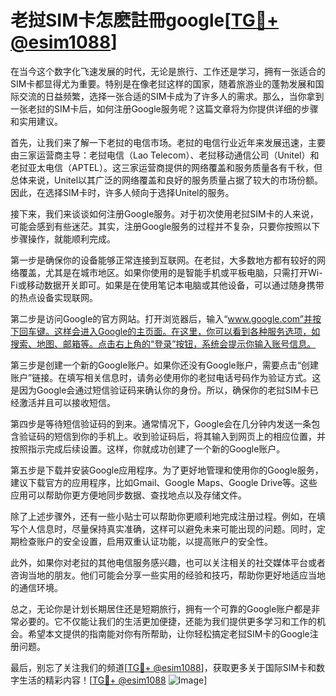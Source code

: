 # 老挝SIM卡怎麽註冊google[[TG💪+ @esim1088](https://t.me/s/esim1088)]

在当今这个数字化飞速发展的时代，无论是旅行、工作还是学习，拥有一张适合的SIM卡都显得尤为重要。特别是在像老挝这样的国家，随着旅游业的蓬勃发展和国际交流的日益频繁，选择一张合适的SIM卡成为了许多人的需求。那么，当你拿到一张老挝的SIM卡后，如何注册Google服务呢？这篇文章将为你提供详细的步骤和实用建议。

首先，让我们来了解一下老挝的电信市场。老挝的电信行业近年来发展迅速，主要由三家运营商主导：老挝电信（Lao Telecom）、老挝移动通信公司（Unitel）和老挝亚太电信（APTEL）。这三家运营商提供的网络覆盖和服务质量各有千秋，但总体来说，Unitel以其广泛的网络覆盖和良好的服务质量占据了较大的市场份额。因此，在选择SIM卡时，许多人倾向于选择Unitel的服务。

接下来，我们来谈谈如何注册Google服务。对于初次使用老挝SIM卡的人来说，可能会感到有些迷茫。其实，注册Google服务的过程并不复杂，只要你按照以下步骤操作，就能顺利完成。

第一步是确保你的设备能够正常连接到互联网。在老挝，大多数地方都有较好的网络覆盖，尤其是在城市地区。如果你使用的是智能手机或平板电脑，只需打开Wi-Fi或移动数据开关即可。如果是在使用笔记本电脑或其他设备，可以通过随身携带的热点设备实现联网。

第二步是访问Google的官方网站。打开浏览器后，输入“www.google.com”并按下回车键。这样会进入Google的主页面。在这里，你可以看到各种服务选项，如搜索、地图、邮箱等。点击右上角的“登录”按钮，系统会提示你输入账号信息。

第三步是创建一个新的Google账户。如果你还没有Google账户，需要点击“创建账户”链接。在填写相关信息时，请务必使用你的老挝电话号码作为验证方式。这是因为Google会通过短信验证码来确认你的身份。所以，确保你的老挝SIM卡已经激活并且可以接收短信。

第四步是等待短信验证码的到来。通常情况下，Google会在几分钟内发送一条包含验证码的短信到你的手机上。收到验证码后，将其输入到网页上的相应位置，并按照指示完成后续设置。这样，你就成功创建了一个新的Google账户。

第五步是下载并安装Google应用程序。为了更好地管理和使用你的Google服务，建议下载官方的应用程序，比如Gmail、Google Maps、Google Drive等。这些应用可以帮助你更方便地同步数据、查找地点以及存储文件。

除了上述步骤外，还有一些小贴士可以帮助你更顺利地完成注册过程。例如，在填写个人信息时，尽量保持真实准确，这样可以避免未来可能出现的问题。同时，定期检查账户的安全设置，启用双重认证功能，以提高账户的安全性。

此外，如果你对老挝的其他电信服务感兴趣，也可以关注相关的社交媒体平台或者咨询当地的朋友。他们可能会分享一些实用的经验和技巧，帮助你更好地适应当地的通信环境。

总之，无论你是计划长期居住还是短期旅行，拥有一个可靠的Google账户都是非常必要的。它不仅能让我们的生活更加便捷，还能为我们提供更多学习和工作的机会。希望本文提供的指南能对你有所帮助，让你轻松搞定老挝SIM卡的Google注册问题。

最后，别忘了关注我们的频道[[TG💪+ @esim1088](https://t.me/s/esim1088)]，获取更多关于国际SIM卡和数字生活的精彩内容！[[TG💪+ @esim1088](https://t.me/s/esim1088) ![Image](https://i.postimg.cc/4NQfJmqS/Snipaste-2025-05-13-00-14-12.png)]